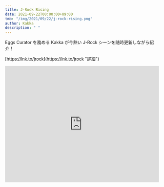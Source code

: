 ```yaml
---
title: J-Rock Rising
date: 2021-09-22T00:00:00+09:00
tmb: "/img/2021/09/22/j-rock-rising.png"
author: Kakka
description: " "
---
```


Eggs Curator を務める Kakka が今熱い J-Rock シーンを随時更新しながら紹介！

[https://lnk.to/jrock](https://lnk.to/jrock "詳細")

<iframe src="https://open.spotify.com/embed/playlist/3ujyzX1ly9OyGwyJjXqSXU" width="100%" height="380" frameBorder="0" allowTransparency="true" allow="encrypted-media"></iframe>

